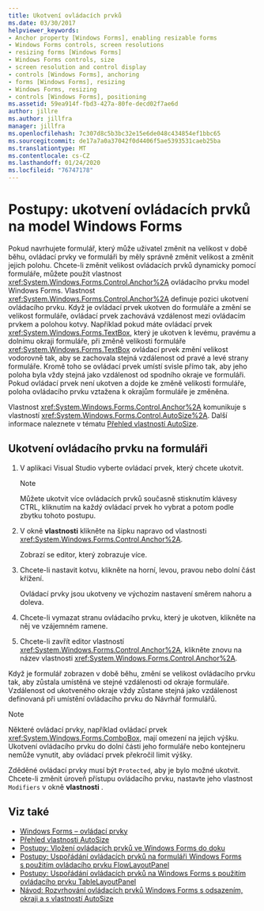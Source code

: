 ```yaml
---
title: Ukotvení ovládacích prvků
ms.date: 03/30/2017
helpviewer_keywords:
- Anchor property [Windows Forms], enabling resizable forms
- Windows Forms controls, screen resolutions
- resizing forms [Windows Forms]
- Windows Forms controls, size
- screen resolution and control display
- controls [Windows Forms], anchoring
- forms [Windows Forms], resizing
- Windows Forms, resizing
- controls [Windows Forms], positioning
ms.assetid: 59ea914f-fbd3-427a-80fe-decd02f7ae6d
author: jillre
ms.author: jillfra
manager: jillfra
ms.openlocfilehash: 7c307d8c5b3bc32e15e6de048c434854ef1bbc65
ms.sourcegitcommit: de17a7a0a37042f0d4406f5ae5393531caeb25ba
ms.translationtype: MT
ms.contentlocale: cs-CZ
ms.lasthandoff: 01/24/2020
ms.locfileid: "76747178"
---
```

# <a name="how-to-anchor-controls-on-windows-forms"></a>Postupy: ukotvení ovládacích prvků na model Windows Forms

Pokud navrhujete formulář, který může uživatel změnit na velikost v době běhu, ovládací prvky ve formuláři by měly správně změnit velikost a změnit jejich polohu. Chcete-li změnit velikost ovládacích prvků dynamicky pomocí formuláře, můžete použít vlastnost <xref:System.Windows.Forms.Control.Anchor%2A> ovládacího prvku model Windows Forms. Vlastnost <xref:System.Windows.Forms.Control.Anchor%2A> definuje pozici ukotvení ovládacího prvku. Když je ovládací prvek ukotven do formuláře a změní se velikost formuláře, ovládací prvek zachovává vzdálenost mezi ovládacím prvkem a polohou kotvy. Například pokud máte ovládací prvek <xref:System.Windows.Forms.TextBox>, který je ukotven k levému, pravému a dolnímu okraji formuláře, při změně velikosti formuláře <xref:System.Windows.Forms.TextBox> ovládací prvek změní velikost vodorovně tak, aby se zachovala stejná vzdálenost od pravé a levé strany formuláře. Kromě toho se ovládací prvek umístí svisle přímo tak, aby jeho poloha byla vždy stejná jako vzdálenost od spodního okraje ve formuláři. Pokud ovládací prvek není ukotven a dojde ke změně velikosti formuláře, poloha ovládacího prvku vztažena k okrajům formuláře je změněna.

Vlastnost <xref:System.Windows.Forms.Control.Anchor%2A> komunikuje s vlastností <xref:System.Windows.Forms.Control.AutoSize%2A>. Další informace naleznete v tématu [Přehled vlastností AutoSize](autosize-property-overview.md).

## <a name="anchor-a-control-on-a-form"></a>Ukotvení ovládacího prvku na formuláři

1. V aplikaci Visual Studio vyberte ovládací prvek, který chcete ukotvit.

    > [!NOTE]
    > Můžete ukotvit více ovládacích prvků současně stisknutím klávesy CTRL, kliknutím na každý ovládací prvek ho vybrat a potom podle zbytku tohoto postupu.

2. V okně **vlastnosti** klikněte na šipku napravo od vlastnosti <xref:System.Windows.Forms.Control.Anchor%2A>.

     Zobrazí se editor, který zobrazuje více.

3. Chcete-li nastavit kotvu, klikněte na horní, levou, pravou nebo dolní část křížení.

     Ovládací prvky jsou ukotveny ve výchozím nastavení směrem nahoru a doleva.

4. Chcete-li vymazat stranu ovládacího prvku, který je ukotven, klikněte na něj ve vzájemném ramene.

5. Chcete-li zavřít editor vlastností <xref:System.Windows.Forms.Control.Anchor%2A>, klikněte znovu na název vlastnosti <xref:System.Windows.Forms.Control.Anchor%2A>.

Když je formulář zobrazen v době běhu, změní se velikost ovládacího prvku tak, aby zůstala umístěná ve stejné vzdálenosti od okraje formuláře. Vzdálenost od ukotveného okraje vždy zůstane stejná jako vzdálenost definovaná při umístění ovládacího prvku do Návrhář formulářů.

> [!NOTE]
> Některé ovládací prvky, například ovládací prvek <xref:System.Windows.Forms.ComboBox>, mají omezení na jejich výšku. Ukotvení ovládacího prvku do dolní části jeho formuláře nebo kontejneru nemůže vynutit, aby ovládací prvek překročil limit výšky.

Zděděné ovládací prvky musí být `Protected`, aby je bylo možné ukotvit. Chcete-li změnit úroveň přístupu ovládacího prvku, nastavte jeho vlastnost `Modifiers` v okně **vlastnosti** .

## <a name="see-also"></a>Viz také

- [Windows Forms – ovládací prvky](index.md)
- [Přehled vlastnosti AutoSize](autosize-property-overview.md)
- [Postupy: Vložení ovládacích prvků ve Windows Forms do doku](how-to-dock-controls-on-windows-forms.md)
- [Postupy: Uspořádání ovládacích prvků na formuláři Windows Forms s použitím ovládacího prvku FlowLayoutPanel](walkthrough-arranging-controls-on-windows-forms-using-a-flowlayoutpanel.md)
- [Postupy: Uspořádání ovládacích prvků na Windows Forms s použitím ovládacího prvku TableLayoutPanel](walkthrough-arranging-controls-on-windows-forms-using-a-tablelayoutpanel.md)
- [Návod: Rozvrhování ovládacích prvků Windows Forms s odsazením, okraji a s vlastností AutoSize](windows-forms-controls-padding-autosize.md)
